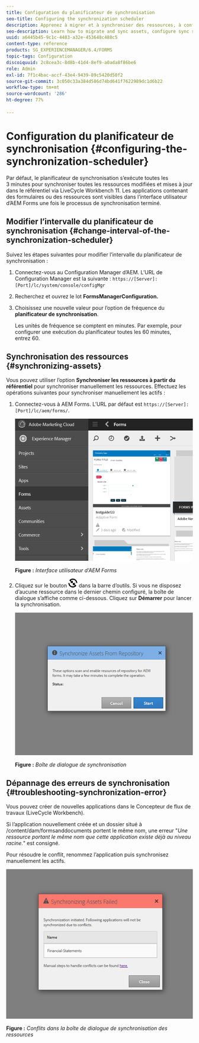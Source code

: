 ```yaml
---
title: Configuration du planificateur de synchronisation
seo-title: Configuring the synchronization scheduler
description: Apprenez à migrer et à synchroniser des ressources, à configurer le planificateur de synchronisation et à organiser les ressources dans des dossiers.
seo-description: Learn how to migrate and sync assets, configure sync scheduler, and use folders to arrange assets.
uuid: a6445b45-9c1c-4483-a32e-453648c488c5
content-type: reference
products: SG_EXPERIENCEMANAGER/6.4/FORMS
topic-tags: Configuration
discoiquuid: 2c8cea3c-8d8b-41d4-8ef9-a0ada8f86be6
role: Admin
exl-id: 7f1c4bac-accf-43e4-9439-89c5420d50f2
source-git-commit: 3c050c33a384d586d74bd641f7622989dc1d6b22
workflow-type: tm+mt
source-wordcount: '286'
ht-degree: 77%

---
```


# Configuration du planificateur de synchronisation {#configuring-the-synchronization-scheduler}

Par défaut, le planificateur de synchronisation s’exécute toutes les 3 minutes pour synchroniser toutes les ressources modifiées et mises à jour dans le référentiel via LiveCycle Workbench 11. Les applications contenant des formulaires ou des ressources sont visibles dans l’interface utilisateur d’AEM Forms une fois le processus de synchronisation terminé.

## Modifier l’intervalle du planificateur de synchronisation {#change-interval-of-the-synchronization-scheduler}

Suivez les étapes suivantes pour modifier l’intervalle du planificateur de synchronisation :

1. Connectez-vous au Configuration Manager d’AEM. L’URL de Configuration Manager est la suivante : `https://[Server]:[Port]/lc/system/console/configMgr`

1. Recherchez et ouvrez le lot **FormsManagerConfiguration.**

1. Choisissez une nouvelle valeur pour l’option de fréquence du **planificateur de synchronisation**.

   Les unités de fréquence se comptent en minutes. Par exemple, pour configurer une exécution du planificateur toutes les 60 minutes, entrez 60.

## Synchronisation des ressources {#synchronizing-assets}

Vous pouvez utiliser l’option **Synchroniser les ressources à partir du référentiel** pour synchroniser manuellement les ressources. Effectuez les opérations suivantes pour synchroniser manuellement les actifs :

1. Connectez-vous à AEM Forms. L’URL par défaut est `https://[Server]:[Port]/lc/aem/forms/`.

   ![Interface utilisateur d’AEM Forms](assets/aem_forms_ui.png)

   **Figure :** *Interface utilisateur d’AEM Forms*

1. Cliquez sur le bouton ![aem6forms_sync](assets/aem6forms_sync.png) dans la barre d’outils. Si vous ne disposez d’aucune ressource dans le dernier chemin configuré, la boîte de dialogue s’affiche comme ci-dessous. Cliquez sur **Démarrer** pour lancer la synchronisation.

   ![Boîte de dialogue de synchronisation](assets/migrate-and-syncronize.png)

   **Figure :** *Boîte de dialogue de synchronisation*

## Dépannage des erreurs de synchronisation {#troubleshooting-synchronization-error}

Vous pouvez créer de nouvelles applications dans le Concepteur de flux de travaux (LiveCycle Workbench).

Si l’application nouvellement créée et un dossier situé à /content/dam/formsanddocuments portent le même nom, une erreur &quot;*Une ressource portant le même nom que cette application existe déjà au niveau racine.*&quot; est consigné.

Pour résoudre le conflit, renommez l’application puis synchronisez manuellement les actifs.

![Conflits dans la boîte de dialogue de synchronisation des ressources](assets/sync-conflict.png)

**Figure :** *Conflits dans la boîte de dialogue de synchronisation des ressources*
